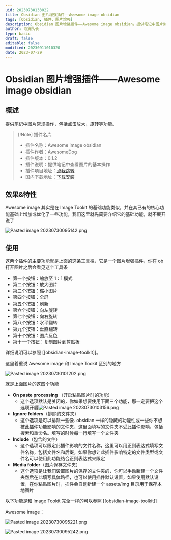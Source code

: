 ```yaml
---
uid: 20230730133022
title: Obsidian 图片增强插件——Awesome image obsidian
tags: [Obsidian, 插件，图片增强]
description: Obsidian 图片增强插件——Awesome image obsidian。提供笔记中图片常规操作，包括点击放大，旋转等功能。
author: 奇货队长
type: basic
draft: false
editable: false
modified: 20230911010320
date: 2023-07-29
---
```


# Obsidian 图片增强插件——Awesome image obsidian

## 概述

提供笔记中图片常规操作，包括点击放大，旋转等功能。

> [!Note] 插件名片
> - 插件名称：Awesome image obsidian
> - 插件作者：AwesomeDog
> - 插件版本：0.1.2
> - 插件说明：提供笔记中查看图片的基本操作
> - 插件项目地址：[点我跳转](https://github.com/AwesomeDog/obsidian-awesome-image)
> - 国内下载地址：[下载安装](https://pkmer.cn/products/plugin/pluginMarket/?awesome-image)

## 效果&特性

Awesome image 其实是在 Image Tookit 的基础功能类似，并在其已有的核心功能基础上增加或优化了一些功能，我们这里就先简要介绍它的基础功能，就不展开说了

![Pasted image 20230730095142.png](https://cdn.pkmer.cn/images/Pasted%20image%2020230730095142.png!pkmer)

## 使用

这两个插件的主要功能就是上面的这条工具栏，它是一个图片增强插件，你在 ob 打开图片之后会看见这个工具条

- 第一个按钮：缩放至 1：1 模式
- 第二个按钮：放大图片
- 第三个按钮：缩小图片
- 第四个按钮：全屏
- 第五个按钮：刷新
- 第六个按钮：向左旋转
- 第七个按钮：向右旋转
- 第八个按钮：水平翻转
- 第九个按钮：垂直翻转
- 第十个按钮：图片反色
- 第十一个按钮：复制图片到剪贴板

详细说明可以参照 [[obsidian-image-toolkit]]。

这里着重说 Awesome image 和 Image Tookit 区别的地方

![Pasted image 20230730101202.png](https://cdn.pkmer.cn/images/Pasted%20image%2020230730101202.png!pkmer)

就是上面图片的这四个功能

- **On paste processing** （开启粘贴图片时的功能）
	- 这个选项默认是关闭的，你如果想要使用下面三个功能，那一定要把这个选项开启![Pasted image 20230730103156.png](https://cdn.pkmer.cn/images/Pasted%20image%2020230730103156.png!pkmer)
- **Ignore folders**（排除的文件夹）
	- 这个选项是可以排除一些像. obsidian 一样的隐藏的功能性或一些你不想被此插件功能影响的文件夹，这里面填写的文件夹不受此插件影响，包括搜索和重命名。填写的时候每一行填写一个文件夹
- **Include**（包含的文件）
	- 这个选项可以限定此插件影响的文件名称，这里可以用正则表达式填写文件名称，包括文件名和后缀，如果你想让此插件影响特定的文件类型或文件名可以使用此功能结合正则表达式来限定
- **Media folder**（图片保存文件夹）
	- 这个选项是让我们设置图片的保存的文件夹的，你可以手动新建一个文件夹然后在此填写具体路径，也可以使用插件默认设置，如果使用默认设置，在你粘贴图片时，插件会自动新建一个 assets/img 目录用于保存本地图片

以下功能是和 Image Tookit 完全一样的可以参照 [[obsidian-image-toolkit]]

Awesome image：

![Pasted image 20230730095221.png](https://cdn.pkmer.cn/images/Pasted%20image%2020230730095221.png!pkmer)

![Pasted image 20230730095242.png](https://cdn.pkmer.cn/images/Pasted%20image%2020230730095242.png!pkmer)
